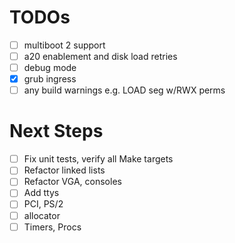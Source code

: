 # TODOs

- [ ] multiboot 2 support
- [ ] a20 enablement and disk load retries
- [ ] debug mode
- [x] grub ingress
- [ ] any build warnings e.g. LOAD seg w/RWX perms

# Next Steps
- [ ] Fix unit tests, verify all Make targets
- [ ] Refactor linked lists
- [ ] Refactor VGA, consoles
- [ ] Add ttys
- [ ] PCI, PS/2
- [ ] allocator
- [ ] Timers, Procs
